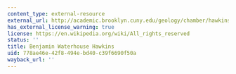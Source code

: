 ```yaml
---
content_type: external-resource
external_url: http://academic.brooklyn.cuny.edu/geology/chamber/hawkins.html
has_external_license_warning: true
license: https://en.wikipedia.org/wiki/All_rights_reserved
status: ''
title: Benjamin Waterhouse Hawkins
uid: 778ae46e-42f8-494e-bd40-c39f6690f50a
wayback_url: ''
---
```

